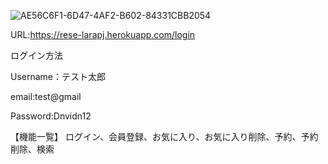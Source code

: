![AE56C6F1-6D47-4AF2-B602-84331CBB2054](https://user-images.githubusercontent.com/108923658/178498834-eaa5cfa3-05ed-489b-96f5-498876105f47.png)


URL:https://rese-larapj.herokuapp.com/login

ログイン方法

Username：テスト太郎

email:test@gmail

Password:Dnvidn12

【機能一覧】 ログイン、会員登録、お気に入り、お気に入り削除、予約、予約削除、検索
